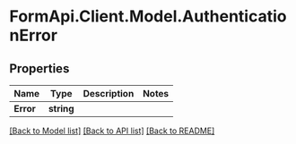 # FormApi.Client.Model.AuthenticationError
## Properties

Name | Type | Description | Notes
------------ | ------------- | ------------- | -------------
**Error** | **string** |  | 

[[Back to Model list]](../README.md#documentation-for-models) [[Back to API list]](../README.md#documentation-for-api-endpoints) [[Back to README]](../README.md)

